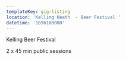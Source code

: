 ```yaml
---
templateKey: gig-listing
location: 'Kelling Heath  - Beer Festival '
datetime: '1656180000'
---
```

Kelling Beer Festival 

2 x 45 min public sessions